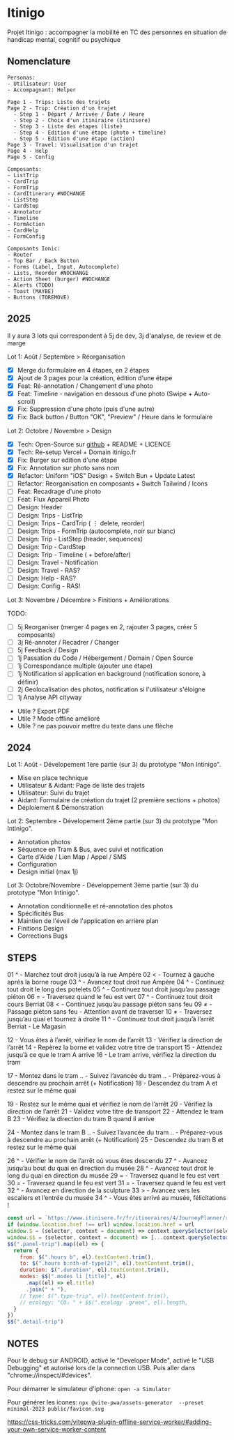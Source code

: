 # Itinigo

Projet Itinigo : accompagner la mobilité en TC des personnes en situation de handicap mental, cognitif ou psychique

## Nomenclature

```
Personas:
- Utilisateur: User
- Accompagnant: Helper

Page 1 - Trips: Liste des trajets
Page 2 - Trip: Création d'un trajet
  - Step 1 - Départ / Arrivée / Date / Heure
  - Step 2 - Choix d'un itiniraire (itinisere)
  - Step 3 - Liste des étapes (liste)
  - Step 4 - Edition d'une étape (photo + timeline)
  - Step 5 - Edition d'une étape (action)
Page 3 - Travel: Visualisation d'un trajet
Page 4 - Help
Page 5 - Config

Composants:
- ListTrip
- CardTrip
- FormTrip
- CardItinerary #NOCHANGE
- ListStep
- CardStep
- Annotator
- Timeline
- FormAction
- CardHelp
- FormConfig

Composants Ionic:
- Router
- Top Bar / Back Button
- Forms (Label, Input, Autocomplete)
- Lists, Reorder #NOCHANGE
- Action Sheet (burger) #NOCHANGE
- Alerts (TODO)
- Toast (MAYBE)
- Buttons (TOREMOVE)
```

## 2025

Il y aura 3 lots qui correspondent à 5j de dev, 3j d'analyse, de review et de marge

Lot 1: Août / Septembre > Réorganisation

- [x] Merge du formulaire en 4 étapes, en 2 étapes
- [x] Ajout de 3 pages pour la création, édition d'une étape
- [x] Feat: Ré-annotation / Changement d'une photo
- [x] Feat: Timeline - navigation en dessous d'une photo (Swipe + Auto-scroll)
- [x] Fix: Suppression d'une photo (puis d'une autre)
- [x] Fix: Back button / Button "OK", "Preview" / Heure dans le formulaire

Lot 2: Octobre / Novembre > Design

- [x] Tech: Open-Source sur [github](https://github.com/La-Turbine/Itinigo) + README + LICENCE
- [x] Tech: Re-setup Vercel + Domain itinigo.fr
- [x] Fix: Burger sur edition d'une étape
- [x] Fix: Annotation sur photo sans nom
- [x] Refactor: Uniform "iOS" Design + Switch Bun + Update Latest
- [ ] Refactor: Reorganisation en composants + Switch Tailwind / Icons
- [ ] Feat: Recadrage d'une photo
- [ ] Feat: Flux Appareil Photo
- [ ] Design: Header
- [ ] Design: Trips - ListTrip
- [ ] Design: Trips - CardTrip ( ⋮ delete, reorder)
- [ ] Design: Trips - FormTrip (autocomplete, noir sur blanc)
- [ ] Design: Trip - ListStep (header, sequences)
- [ ] Design: Trip - CardStep
- [ ] Design: Trip - Timeline ( + before/after)
- [ ] Design: Travel - Notification
- [ ] Design: Travel - RAS?
- [ ] Design: Help - RAS?
- [ ] Design: Config - RAS!

Lot 3: Novembre / Décembre > Finitions + Améliorations

TODO:

- [ ] 5j Reorganiser (merger 4 pages en 2, rajouter 3 pages, créer 5 composants)
- [ ] 3j Ré-annoter / Recadrer / Changer
- [ ] 5j Feedback / Design
- [ ] 1j Passation du Code / Hébergement / Domain / Open Source
- [ ] 1j Correspondance multiple (ajouter une étape)
- [ ] 1j Notification si application en background (notification sonore, à définir)
- [ ] 2j Geolocalisation des photos, notification si l'utilisateur s'éloigne
- [ ] 1j Analyse API cityway
- Utile ? Export PDF
- Utile ? Mode offline amélioré
- Utile ? ne pas pouvoir mettre du texte dans une flèche

## 2024

Lot 1: Août - Dévelopement 1ère partie (sur 3) du prototype "Mon Intinigo".

- Mise en place technique
- Utilisateur & Aidant: Page de liste des trajets
- Utilisateur: Suivi du trajet
- Aidant: Formulaire de création du trajet (2 première sections + photos)
- Déploiement & Démonstration

Lot 2: Septembre - Dévelopement 2ème partie (sur 3) du prototype "Mon Intinigo".

- Annotation photos
- Séquence en Tram & Bus, avec suivi et notification
- Carte d'Aide / Lien Map / Appel / SMS
- Configuration
- Design initial (max 1j)

Lot 3: Octobre/Novembre - Développement 3ème partie (sur 3) du prototype "Mon Intinigo".

- Annotation conditionnelle et ré-annotation des photos
- Spécificités Bus
- Maintien de l'éveil de l'application en arrière plan
- Finitions Design
- Corrections Bugs

## STEPS

01 ^ - Marchez tout droit jusqu’à la rue Ampère
02 < - Tournez à gauche aprés la borne rouge
03 ^ - Avancez tout droit rue Ampère
04 ^ - Continuez tout droit le long des potelets
05 ^ - Continuez tout droit jusqu’au passage piéton
06 = - Traversez quand le feu est vert
07 ^ - Continuez tout droit cours Berriat
08 < - Continuez jusqu’au passage piéton sans feu
09 ≠ - Passage piéton sans feu - Attention avant de traverser
10 ≠ - Traversez jusqu’au quai et tournez à droite
11 ^ - Continuez tout droit jusqu’à l’arrêt Berriat - Le Magasin

12 - Vous êtes à l’arrêt, vérifiez le nom de l’arrêt
13 - Vérifiez la direction de l’arrêt
14 - Repèrez la borne et validez votre titre de transport
15 - Attendez jusqu’à ce que le tram A arrive
16 - Le tram arrive, vérifiez la direction du tram

17 - Montez dans le tram
.. - Suivez l’avancée du tram
.. - Préparez-vous à descendre au prochain arrêt (+ Notification)
18 - Descendez du tram A et restez sur le même quai

19 - Restez sur le même quai et vérifiez le nom de l’arrêt
20 - Vérifiez la direction de l’arrêt
21 - Validez votre titre de transport
22 - Attendez le tram B
23 - Vérifiez la direction du tram B quand il arrive

24 - Montez dans le tram B
.. - Suivez l’avancée du tram
.. - Préparez-vous à descendre au prochain arrêt (+ Notification)
25 - Descendez du tram B et restez sur le même quai

26 ^ - Vérifier le nom de l’arrêt où vous êtes descendu
27 ^ - Avancez jusqu’au bout du quai en direction du musée
28 ^ - Avancez tout droit le long du quai en direction du musée
29 = - Traversez quand le feu est vert
30 = - Traversez quand le feu est vert
31 = - Traversez quand le feu est vert
32 ^ - Avancez en direction de la sculpture
33 > - Avancez vers les escaliers et l’entrée du musée
34 ^ - Vous êtes arrivé au musée, félicitations !

```js
const url = `https://www.itinisere.fr/fr/itineraires/4/JourneyPlanner/result?Date=28%2F07%2F2024&TypeDate=68&Hour=13&Minute=45&Algorithm=Fastest&TypeTrip=PlanTrip&ListModes=Bus%7CCoach%7CMetro%7CTram%7CTod%7CTgv%7CTer%7CTrain%7CPlane&ListPartners=14%7C28%7C24%7C30%7C15%7C5%7C2%7C22%7C18%7C29%7C6%7C8%7C31%7C3%7C13%7C12%7C26%7C27%7C7%7C17&CarDistance=100&CarLeave=0&BikeDistance=10&BikeLeave=0&BikeSpeed=15&BikeSecure=2&WalkDistance=2000&WalkSpeed=4&DurationVia=30&PointDep=152084_3_40&NumDep=40&LatDep=45.1867420708696&LngDep=5.71237108565983&PointArr=2002289_4&LatArr=45.187492048825&LngArr=5.73744659885#form`
if (window.location.href !== url) window.location.href = url
window.$ = (selector, context = document) => context.querySelector(selector)
window.$$ = (selector, context = document) => [...context.querySelectorAll(selector)]
$$(".panel-trip").map((el) => {
  return {
    from: $(".hours b", el).textContent.trim(),
    to: $(".hours b:nth-of-type(2)", el).textContent.trim(),
    duration: $(".duration", el).textContent.trim(),
    modes: $$(".modes li [title]", el)
      .map((el) => el.title)
      .join(" + "),
    // type: $(".type-trip", el).textContent.trim(),
    // ecology: "CO₂ " + $$(".ecology .green", el).length,
  }
})
$$(".detail-trip")
```

## NOTES

Pour le debug sur ANDROID, activé le "Developer Mode", activé le "USB Debugging" et autorisé lors de la connection USB. Puis aller dans "chrome://inspect/#devices".

Pour démarrer le simulateur d'iphone: `open -a Simulator`

Pour générer les icones: `npx @vite-pwa/assets-generator  --preset minimal-2023 public/favicon.svg`

https://css-tricks.com/vitepwa-plugin-offline-service-worker/#adding-your-own-service-worker-content
